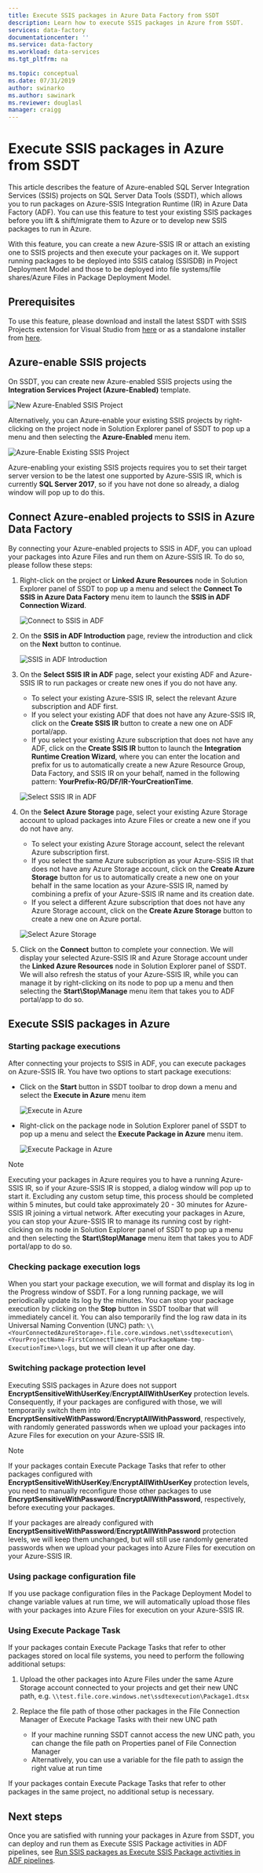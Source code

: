 ```yaml
---
title: Execute SSIS packages in Azure Data Factory from SSDT 
description: Learn how to execute SSIS packages in Azure from SSDT. 
services: data-factory
documentationcenter: ''
ms.service: data-factory
ms.workload: data-services
ms.tgt_pltfrm: na

ms.topic: conceptual
ms.date: 07/31/2019
author: swinarko
ms.author: sawinark
ms.reviewer: douglasl
manager: craigg
---
```


# Execute SSIS packages in Azure from SSDT
This article describes the feature of Azure-enabled SQL Server Integration Services (SSIS) projects on SQL Server Data Tools (SSDT), which allows you to run packages on Azure-SSIS Integration Runtime (IR) in Azure Data Factory (ADF).  You can use this feature to test your existing SSIS packages before you lift & shift/migrate them to Azure or to develop new SSIS packages to run in Azure.

With this feature, you can create a new Azure-SSIS IR or attach an existing one to SSIS projects and then execute your packages on it.  We support running packages to be deployed into SSIS catalog (SSISDB) in Project Deployment Model and those to be deployed into file systems/file shares/Azure Files in Package Deployment Model. 

## Prerequisites
To use this feature, please download and install the latest SSDT with SSIS Projects extension for Visual Studio from [here](https://marketplace.visualstudio.com/items?itemName=SSIS.SqlServerIntegrationServicesProjects) or as a standalone installer from [here](https://docs.microsoft.com/sql/ssdt/download-sql-server-data-tools-ssdt?view=sql-server-2017#ssdt-for-vs-2017-standalone-installer).

## Azure-enable SSIS projects
On SSDT, you can create new Azure-enabled SSIS projects using the **Integration Services Project (Azure-Enabled)** template.

![New Azure-Enabled SSIS Project](media/how-to-invoke-ssis-package-ssdt/ssdt-azure-enabled-new-project.png)

Alternatively, you can Azure-enable your existing SSIS projects by right-clicking on the project node in Solution Explorer panel of SSDT to pop up a menu and then selecting the **Azure-Enabled** menu item.

![Azure-Enable Existing SSIS Project](media/how-to-invoke-ssis-package-ssdt/ssdt-azure-enabled-existing-project.png)

Azure-enabling your existing SSIS projects requires you to set their target server version to be the latest one supported by Azure-SSIS IR, which is currently **SQL Server 2017**, so if you have not done so already, a dialog window will pop up to do this.

## Connect Azure-enabled projects to SSIS in Azure Data Factory
By connecting your Azure-enabled projects to SSIS in ADF, you can upload your packages into Azure Files and run them on Azure-SSIS IR.  To do so, please follow these steps:

1. Right-click on the project or **Linked Azure Resources** node in Solution Explorer panel of SSDT to pop up a menu and select the **Connect To SSIS in Azure Data Factory** menu item to launch the **SSIS in ADF Connection Wizard**.

   ![Connect to SSIS in ADF](media/how-to-invoke-ssis-package-ssdt/ssdt-azure-enabled-existing-project2.png)

2. On the **SSIS in ADF Introduction** page, review the introduction and click on the **Next** button to continue.

   ![SSIS in ADF Introduction](media/how-to-invoke-ssis-package-ssdt/ssis-in-adf-connection-wizard.png)

3. On the **Select SSIS IR in ADF** page, select your existing ADF and Azure-SSIS IR to run packages or create new ones if you do not have any.
   - To select your existing Azure-SSIS IR, select the relevant Azure subscription and ADF first.
   - If you select your existing ADF that does not have any Azure-SSIS IR, click on the **Create SSIS IR** button to create a new one on ADF portal/app.
   - If you select your existing Azure subscription that does not have any ADF, click on the **Create SSIS IR** button to launch the **Integration Runtime Creation Wizard**, where you can enter the location and prefix for us to automatically create a new Azure Resource Group, Data Factory, and SSIS IR on your behalf, named in the following pattern: **YourPrefix-RG/DF/IR-YourCreationTime**.
   
   ![Select SSIS IR in ADF](media/how-to-invoke-ssis-package-ssdt/ssis-in-adf-connection-wizard2.png)

4. On the **Select Azure Storage** page, select your existing Azure Storage account to upload packages into Azure Files or create a new one if you do not have any.
   - To select your existing Azure Storage account, select the relevant Azure subscription first.
   - If you select the same Azure subscription as your Azure-SSIS IR that does not have any Azure Storage account, click on the **Create Azure Storage** button for us to automatically create a new one on your behalf in the same location as your Azure-SSIS IR, named by combining a prefix of your Azure-SSIS IR name and its creation date.
   - If you select a different Azure subscription that does not have any Azure Storage account, click on the **Create Azure Storage** button to create a new one on Azure portal.
   
   ![Select Azure Storage](media/how-to-invoke-ssis-package-ssdt/ssis-in-adf-connection-wizard3.png)

5. Click on the **Connect** button to complete your connection.  We will display your selected Azure-SSIS IR and Azure Storage account under the **Linked Azure Resources** node in Solution Explorer panel of SSDT.  We will also refresh the status of your Azure-SSIS IR, while you can manage it by right-clicking on its node to pop up a menu and then selecting the **Start\Stop\Manage** menu item that takes you to ADF portal/app to do so.

## Execute SSIS packages in Azure
### Starting package executions
After connecting your projects to SSIS in ADF, you can execute packages on Azure-SSIS IR.  You have two options to start package executions:
-  Click on the **Start** button in SSDT toolbar to drop down a menu and select the **Execute in Azure** menu item 

   ![Execute in Azure](media/how-to-invoke-ssis-package-ssdt/ssdt-azure-enabled-execute-package.png)

-  Right-click on the package node in Solution Explorer panel of SSDT to pop up a menu and select the **Execute Package in Azure** menu item.

   ![Execute Package in Azure](media/how-to-invoke-ssis-package-ssdt/ssdt-azure-enabled-execute-package2.png)

> [!NOTE]
> Executing your packages in Azure requires you to have a running Azure-SSIS IR, so if your Azure-SSIS IR is stopped, a dialog window will pop up to start it.  Excluding any custom setup time, this process should be completed within 5 minutes, but could take approximately 20 - 30 minutes for Azure-SSIS IR joining a virtual network.  After executing your packages in Azure, you can stop your Azure-SSIS IR to manage its running cost by right-clicking on its node in Solution Explorer panel of SSDT to pop up a menu and then selecting the **Start\Stop\Manage** menu item that takes you to ADF portal/app to do so.

### Checking package execution logs
When you start your package execution, we will format and display its log in the Progress window of SSDT.  For a long running package, we will periodically update its log by the minutes.  You can stop your package execution by clicking on the **Stop** button in SSDT toolbar that will immediately cancel it.  You can also temporarily find the log raw data in its Universal Naming Convention (UNC) path: `\\<YourConnectedAzureStorage>.file.core.windows.net\ssdtexecution\<YourProjectName-FirstConnectTime>\<YourPackageName-tmp-ExecutionTime>\logs`, but we will clean it up after one day.

### Switching package protection level
Executing SSIS packages in Azure does not support **EncryptSensitiveWithUserKey**/**EncryptAllWithUserKey** protection levels.  Consequently, if your packages are configured with those, we will temporarily switch them into **EncryptSensitiveWithPassword**/**EncryptAllWithPassword**, respectively, with randomly generated passwords when we upload your packages into Azure Files for execution on your Azure-SSIS IR.

> [!NOTE]
> If your packages contain Execute Package Tasks that refer to other packages configured with **EncryptSensitiveWithUserKey**/**EncryptAllWithUserKey** protection levels, you need to manually reconfigure those other packages to use **EncryptSensitiveWithPassword**/**EncryptAllWithPassword**, respectively, before executing your packages.

If your packages are already configured with **EncryptSensitiveWithPassword**/**EncryptAllWithPassword** protection levels, we will keep them unchanged, but will still use randomly generated passwords when we upload your packages into Azure Files for execution on your Azure-SSIS IR.

### Using package configuration file
If you use package configuration files in the Package Deployment Model to change variable values at run time, we will automatically upload those files with your packages into Azure Files for execution on your Azure-SSIS IR.

### Using Execute Package Task
If your packages contain Execute Package Tasks that refer to other packages stored on local file systems, you need to perform the following additional setups:

1. Upload the other packages into Azure Files under the same Azure Storage account connected to your projects and get their new UNC path, e.g. `\\test.file.core.windows.net\ssdtexecution\Package1.dtsx`

2. Replace the file path of those other packages in the File Connection Manager of Execute Package Tasks with their new UNC path
   - If your machine running SSDT cannot access the new UNC path, you can change the file path on Properties panel of File Connection Manager
   - Alternatively, you can use a variable for the file path to assign the right value at run time

If your packages contain Execute Package Tasks that refer to other packages in the same project, no additional setup is necessary.

## Next steps
Once you are satisfied with running your packages in Azure from SSDT, you can deploy and run them as Execute SSIS Package activities in ADF pipelines, see [Run SSIS packages as Execute SSIS Package activities in ADF pipelines](https://docs.microsoft.com/azure/data-factory/how-to-invoke-ssis-package-ssis-activity).
